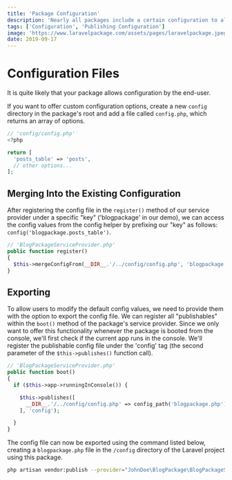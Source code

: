```yaml
---
title: 'Package Configuration'
description: 'Nearly all packages include a certain configuration to allow easy modification by the end-user. This section explains how to create a config file and publish this configuration within a Laravel project.'
tags: ['Configuration', 'Publishing Configuration']
image: 'https://www.laravelpackage.com/assets/pages/laravelpackage.jpeg'
date: 2019-09-17
---
```


# Configuration Files

It is quite likely that your package allows configuration by the end-user.

If you want to offer custom configuration options, create a new `config` directory in the package's root and add a file called `config.php`, which returns an array of options.

```php
// 'config/config.php'
<?php

return [
  'posts_table' => 'posts',
  // other options...
];
```

## Merging Into the Existing Configuration

After registering the config file in the `register()` method of our service provider under a specific "key" ('blogpackage' in our demo), we can access the config values from the config helper by prefixing our "key" as follows: `config('blogpackage.posts_table')`.

```php
// 'BlogPackageServiceProvider.php'
public function register()
{
  $this->mergeConfigFrom(__DIR__.'/../config/config.php', 'blogpackage');
}
```

## Exporting

To allow users to modify the default config values, we need to provide them with the option to export the config file. We can register all "publishables" within the `boot()` method of the package's service provider. Since we only want to offer this functionality whenever the package is booted from the console, we'll first check if the current app runs in the console. We'll register the publishable config file under the 'config' tag (the second parameter of the `$this->publishes()` function call).

```php
// 'BlogPackageServiceProvider.php'
public function boot()
{
  if ($this->app->runningInConsole()) {

    $this->publishes([
      __DIR__.'/../config/config.php' => config_path('blogpackage.php'),
    ], 'config');

  }
}
```

The config file can now be exported using the command listed below, creating a `blogpackage.php` file in the `/config` directory of the Laravel project using this package.

```bash
php artisan vendor:publish --provider="JohnDoe\BlogPackage\BlogPackageServiceProvider" --tag="config"
```